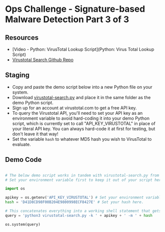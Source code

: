 # Ops Challenge - Signature-based Malware Detection Part 3 of 3

## Resources

- [Video - Python: VirusTotal Lookup Script](Python: Virus Total Lookup Script)
- [Virustotal Search Github Repo](https://github.com/eduardxyz/virustotal-search)

## Staging

- Copy and paste the demo script below into a new Python file on your system.
- Download [virustotal-search.py](https://github.com/eduardxyz/virustotal-search) and place it in the same folder as the demo Python script.
- Sign up for an account at virustotal.com to get a free API key.
- To query the Virustotal API, you'll need to set your API key as an environment variable to avoid hard-coding it into your demo Python script, which is currently set to call "API_KEY_VIRUSTOTAL" in place of your literal API key. You can always hard-code it at first for testing, but don't leave it that way!
- Set the variable `hash` to whatever MD5 hash you wish to VirusTotal to evaluate. 

## Demo Code

```python

# The below demo script works in tandem with virustotal-search.py from https://github.com/eduardxyz/virustotal-search, which must be in the same directory.
# Set your environment variable first to keep it out of your script here.

import os

apikey = os.getenv('API_KEY_VIRUSTOTAL') # Set your environment variable before proceeding. You'll need a free API key from virustotal.com so get signed up there first.
hash = 'D41D8CD98F00B204E9800998ECF8427E' # Set your hash here. 

# This concatenates everything into a working shell statement that gets passed into virustotal-search.py
query = 'python3 virustotal-search.py -k ' + apikey + ' -m ' + hash

os.system(query)

```




